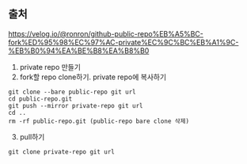 ## 출처

https://velog.io/@ronron/github-public-repo%EB%A5%BC-fork%ED%95%98%EC%97%AC-private%EC%9C%BC%EB%A1%9C-%EB%B0%94%EA%BE%B8%EA%B8%B0

1. private repo 만들기
2. fork할 repo clone하기. private repo에 복사하기
~~~git
git clone --bare public-repo git url
cd public-repo.git
git push --mirror private-repo git url
cd ..
rm -rf public-repo.git (public-repo bare clone 삭제)
~~~
3. pull하기
~~~git
git clone private-repo git url
~~~